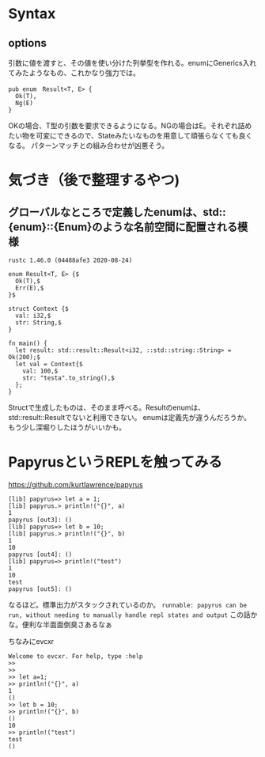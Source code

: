 # Syntax

## options 

引数に値を渡すと、その値を使い分けた列挙型を作れる。enumにGenerics入れてみたようなもの、これかなり強力では。
```
pub enum　Result<T, E> {
  Ok(T),
  Ng(E)
}
```
OKの場合、T型の引数を要求できるようになる。NGの場合はE。それぞれ詰めたい物を可変にできるので、Stateみたいなものを用意して頑張らなくても良くなる。
パターンマッチとの組み合わせが凶悪そう。


# 気づき（後で整理するやつ)

## グローバルなところで定義したenumは、std::{enum}::{Enum}のような名前空間に配置される模様
`rustc 1.46.0 (04488afe3 2020-08-24)`

```
enum Result<T, E> {$
  Ok(T),$
  Err(E),$
}$

struct Context {$
  val: i32,$
  str: String,$
}

fn main() {
  let result: std::result::Result<i32, ::std::string::String> = Ok(200);$
  let val = Context{$
    val: 100,$
    str: "testa".to_string(),$
  };
}
```

Structで生成したものは、そのまま呼べる。Resultのenumは、std::result::Resultでないと利用できない。
enumは定義先が違うんだろうか。もう少し深堀りしたほうがいいかも。

# PapyrusというREPLを触ってみる
https://github.com/kurtlawrence/papyrus

```
[lib] papyrus=> let a = 1;
[lib] papyrus.> println!("{}", a)
1
papyrus [out3]: ()
[lib] papyrus=> let b = 10;
[lib] papyrus.> println!("{}", b)
1
10
papyrus [out4]: ()
[lib] papyrus=> println!("test")
1
10
test
papyrus [out5]: ()
```

なるほど。標準出力がスタックされているのか。
`runnable: papyrus can be run, without needing to manually handle repl states and output`
この話かな。便利な半面面倒臭さあるなぁ



ちなみにevcxr

```
Welcome to evcxr. For help, type :help
>>
>>
>> let a=1;
>> println!("{}", a)
1
()
>> let b = 10;
>> println!("{}", b)
()
10
>> println!("test")
test
()
```
